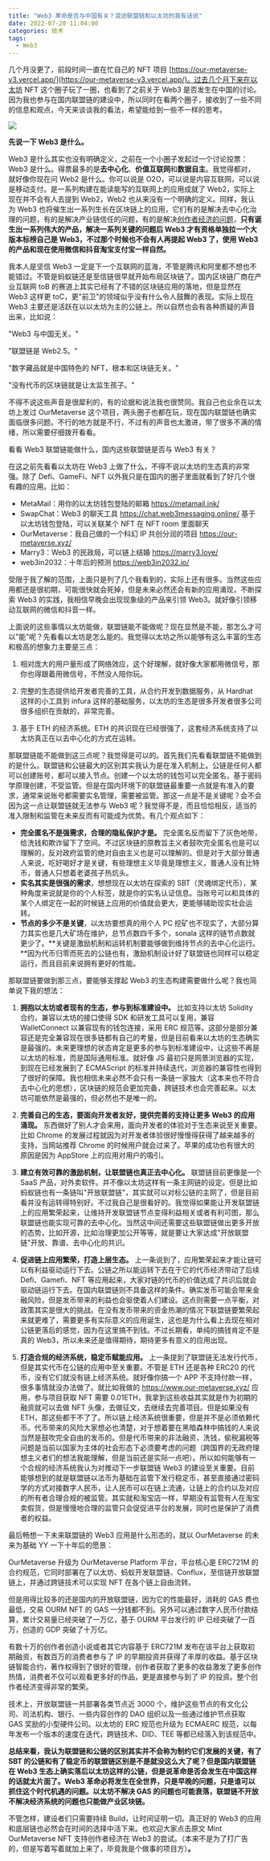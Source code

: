 ```yaml
---
title: "Web3 革命是否与中国有关？混迹联盟链和以太坊的我有话说"
date: 2022-07-20 11:04:00
categories: 技术
tags:
  - Web3
---
```


几个月没更了，前段时间一直在忙自己的 NFT 项目 [https://our-metaverse-v3.vercel.app/](https://our-metaverse-v3.vercel.app/)。过去几个月下来在以太坊 NFT 这个圈子玩了一圈，也看到了之前关于 Web3 是否发生在中国的讨论。因为我也参与在国内联盟链的建设中，所以同时在看两个圈子，接收到了一些不同的信息和观点，今天来谈谈我的看法，希望能给到一些不一样的思考。

![](230af297ab25830ddb9b9ccd244e97b9.png)

**先说一下 Web3 是什么。**

Web3 是什么其实也没有明确定义，之前在一个小圈子发起过一个讨论投票：Web3 是什么。得票最多的是**去中心化**、**价值互联网**和**数据自主**。我觉得都对，就好像你现在问 Web2 是什么。你可以说是 O2O，可以说是内容互联网，可以说是移动支付。是一系列构建在能读能写的互联网上的应用成就了 Web2，实际上现在并不会有人去提到 Web2，Web2 也从来没有一个明确的定义。同样，我认为 Web3 也将催生出一系列生长在区块链上的应用，它们有的是解决去中心化治理的问题，有的是解决产业链信任的问题，有的是解决[创作者经济的问题](https://mp.weixin.qq.com/s?__biz=MzIxNTIzNjkyOA==&mid=2650445208&idx=1&sn=e6186b440a754885fc227a67e519f7d7&scene=21#wechat_redirect)，**只有诞生出一系列伟大的产品，解决一系列关键的问题后 Web3 才有资格单独拉一个大版本标榜自己是 Web3，不过那个时候也不会有人再提起 Web3 了，使用 Web3 的产品和现在使用微信和抖音淘宝支付宝一样自然。**

我本人是坚信 Web3 一定是下一个互联网的蓝海，不管是腾讯和阿里都不想也不能错过。不管是蚂蚁链还是至信链很早就开始布局区块链了。国内区块链厂商在产业互联网 toB 的赛道上其实已经有了不错的区块链应用的落地，但是显然在 Web3 这样更 toC，更"前卫"的领域似乎没有什么令人鼓舞的表现。实际上现在 Web3 主要还是活跃在以以太坊为主的公链上。所以自然也会有各种质疑的声音出来，比如说：

"Web3 与中国无关。"

"联盟链是 Web2.5。"

"数字藏品就是中国特色的 NFT，根本和区块链无关。"

"没有代币的区块链就是让太监生孩子。"

不得不说这些声音是很犀利的，有的论据和说法我也很赞同。我自己也业余在以太坊上发过 OurMetaverse 这个项目，两头圈子也都在玩，现在国内联盟链也确实面临很多问题。不行的地方就是不行，不过有的声音也太激进，带了很多不满的情绪，所以需要仔细拨开看看。

看看 Web3 联盟链能做什么，国内这些联盟链是否与 Web3 有关？

在这之前先看看以太坊在 Web3 上做了什么，不得不说以太坊的生态真的非常强。除了 Defi、GameFi、NFT 以外我只是在国内的圈子里面就看到了好几个很有趣的应用。比如：

- MetaMail：用你的以太坊钱包登陆的邮箱 https://metamail.ink/
- SwapChat：Web3 的聊天工具 https://chat.web3messaging.online/ 基于以太坊钱包登陆，可以关联某个 NFT 在 NFT room 里面聊天
- OurMetaverse：我自己做的一个科幻 IP 共创分润的项目 https://our-metaverse.xyz/
- Marry3：Web3 的民政局，可以链上结婚 https://marry3.love/
- web3in2032：十年后的预测 https://web3in2032.io/

受限于我了解的范围，上面只是列了几个我看到的，实际上还有很多。当然这些应用都还是很初期，可能很快就会死掉，但是未来必然还会有新的应用涌现，不断探索 Web3 的实践，我相信早晚会出现现象级的产品来引领 Web3。就好像引领移动互联网的微信和抖音一样。

上面说的这些事情以太坊能做，联盟链能不能做呢？现在显然是不能，那怎么才可以"能"呢？先看看以太坊是怎么能的。我觉得以太坊之所以能够有这么丰富的生态和极高的想象力主要是三点：

1. 相对庞大的用户量形成了网络效应，这个好理解，就好像大家都用微信号，那你也得跟着用微信号，不然没人陪你玩。

1. 完整的生态提供给开发者完善的工具，从合约开发到数据服务，从 Hardhat 这样的小工具到 infura 这样的基础服务，以太坊的生态是很多开发者很多公司很多组织在贡献的，非常完善。

1. 基于 ETH 的经济系统。ETH 的共识现在已经很强了，这套经济系统支持了以太坊真正在以去中心化的方式在运转。

那联盟链能不能做到这三点呢？我觉得是可以的。首先我们先看看联盟链不能做到的是什么。联盟链和公链最大的区别其实我认为是在准入机制上。公链是任何人都可以创建账号，都可以接入节点。创建一个以太坊的钱包可以完全匿名，基于密码学原理创建，不受监管。但是在国内环境下的联盟链最重要一点就是有准入的要求，通常来说账号都需要实名管理，需要被监管。那这一点是不是关键呢？会不会因为这一点让联盟链就无法参与 Web3 呢？我觉得不是，而且恰恰相反，适当的准入限制和监管在未来反而有可能成为优势。有几个观点如下：

- **完全匿名不是强需求，合理的隐私保护才是。** 完全匿名反而留下了灰色地带，给洗钱和欺诈留下了空间。不过区块链的原教旨主义者鼓吹完全匿名也是可以理解的，反对政府监管的绝对自由主义也是可以理解的。但是对于大部分普通人来说，吃好喝好才是关键，有些理想主义毕竟是理想主义，普通人没有比特币，普通人只想着老婆孩子热炕头。
- **实名其实是很强的需求**，想想现在以太坊在探索的 SBT（灵魂绑定代币），某种角度来说就是你的个人标签，就是你的实名认证信息。当账号可以和具体的某个人绑定在一起的时候链上应用的价值就会更大，更能够辅助现实社会运转。
- **节点的多少不是关键**，以太坊要想真的用个人 PC 挖矿也不现实了，大部分算力其实也是几大矿场在维护，总节点数四千多个，sonala 这样的链节点数就更少了。**关键是激励机制和运转机制要能够做到维持节点的去中心化运行。**因为代币归零而死去的公链也有，激励机制设计好了联盟链也同样可以稳定运行，而且目前来说拥有更好的性能。

那联盟链要做到那三点，要能够支撑起 Web3 的生态构建需要做什么呢？我也简单说下我的想法：

1. **拥抱以太坊或者现有的生态，参与到标准建设中。** 比如支持以太坊 Solidity 合约，兼容以太坊的接口使得 SDK 和研发工具可以复用，兼容 WalletConnect 以兼容现有的钱包连接，采用 ERC 规范等。这部分是部分兼容还是完全兼容现在很多链都有自己的考量，但是目前看来以太坊的生态确实是最强的。未来更理想的状态肯定是更多的参与到标准建设中，让这些不再是以太坊的标准，而是国际通用标准。就好像 JS 最初只是网景浏览器的实现，到现在已经发展到了 ECMAScript 的标准并持续迭代，浏览器的兼容性也得到了很好的保障。我也相信未来必然不会只有一条链一家独大（这本来也不符合去中心化的思想），区块链的规范会更加完备，跨链技术也会完善起来。以太坊可能依然是最强的，但必然也不是唯一的。

1. **完善自己的生态，要面向开发者友好，提供完善的支持让更多 Web3 的应用涌现。** 东西做好了别人才会来用，面向开发者的体验对于生态来说至关重要。比如 Chrome 的发展过程就因为对开发者体验很好慢慢得获得了越来越多的支持，当网站推荐 Chrome 的时候用户就会过来了。苹果的成功也有很大的原因是因为 AppStore 上的应用对用户的吸引。

1. **建立有效可靠的激励机制，让联盟链也真正去中心化。** 联盟链目前更像是一个 SaaS 产品，对外卖软件。并不像以太坊这样有一条主网链的设定。但是比如蚂蚁链也有一条链叫"开放联盟链"，其实就可以对标公链的主网了，但是目前看并没有运转得特别好。不过我自己是很看好的。我觉得如果能让开发联盟链上的应用繁荣起来，让维持开发联盟链节点变得利益相关或者有利可图，那么联盟链也能实现可靠的去中心化。当然这中间还需要这些联盟链做出更多开放的态势，比如开源，比如治理更加公开等等，就是要让大家达成"开放联盟链"开放、靠谱、去中心化的共识。

1. **促进链上应用繁荣，打造上层生态。** 上一条说到了，应用繁荣起来才能让链可以有利益驱动运行下去。公链之所以能运转下去在于它的代币经济带动了后续 Defi、Gamefi、NFT 等应用起来，大家对链的代币的价值达成了共识后就会驱动链运行下去。在国内联盟链则不具备这样的条件。确实发币可能会带来金融风险，但是发币带来的利益也会驱使着人们建设。这点则需要一点平衡，对政策其实是很大的挑战。在没有发币带来的资金热潮的情况下联盟链要繁荣起来就更难了，需要更多有实际意义的应用诞生，这也是为什么看上去现在相对公链更落后的感觉，因为在这里搞不到钱。不过长期看，单纯的搞钱肯定不是真的 Web3，所以未来还是值得期待，期待更多有意义的应用出现。

1. **打造合规的经济系统，稳定币赋能应用。** 上一条提到了联盟链无法发行代币，但是其实代币在公链的应用中至关重要。不管是 ETH 还是各种 ERC20 的代币，没有它们就没有链上经济系统。就好像你搞一个 APP 不支持付款一样，很多事情就没办法做了。就比如我做的 https://www.our-metaverse.xyz/ 应用，参与项目获取 NFT 需要 0.01ETH，我拿到这些收益其实就是作为初期的融资就可以去做 NFT 头像，去做征文，去继续去完善项目。但是如果没有 ETH，那这些都干不了了。所以链上经济系统很重要，但是并不是必须依赖代币。代币带来的风险大家想必也清楚，对于想着要在黑暗森林中搞钱的人来说当然是鼓吹完全自由的发币的。但是代币带来的非法融资，洗钱，偷税漏税等问题是当前以国家为主体的社会形态下必须要考虑的问题（跨国界的无政府理想主义者们的想法我能理解，但是当前还是实际一点吧）。所以如何能够有一个合规的经济系统我认为对推动下一步联盟链 Web3 的建设至关重要。目前能够想到的就是联盟链以法币为基础在监管下发行稳定币，甚至直接通过密码学的方式对接数字人民币，让人民币可以在链上流通，让链上的合约以及对应的所有者合理合规的被监管。其实就和淘宝店一样，早期没有监管有人在淘宝卖假货，但是慢慢地合理的监管只会促促进平台的发展，同时也是保护了消费者的权益。

最后畅想一下未来联盟链的 Web3 应用是什么形态的，就以 OurMetaverse 的未来为基础 YY 一下十年后的愿景：

OurMetaverse 升级为 OurMetaverse Platform 平台，平台核心是 ERC721M 的合约规范，它同时部署在了以太坊、蚂蚁开发联盟链、Conflux，至信链开放联盟链上，并通过跨链技术可以实现 NFT 在各个链上自由流转。

但是用得比较多的还是国内的开放联盟链，因为它的性能最好，消耗的 GAS 费也最低，交易 OURM NFT 的 GAS 一分钱都不到。另外可以通过数字人民币付款结算，累计交易量已经突破了一万亿，基于 OURM 平台发行的 IP 已经突破了一百万，创造的 GDP 突破了十万亿。

有数十万的创作者创造小说或者其它内容基于 ERC721M 发布在该平台上获取初期融资，有数百万的消费者参与了 IP 的早期投资并获得了丰厚的收益。基于区块链智能合约，著作权得到了很好的管理，创作者获取了更多的收益激发了更多创作热情，消费者不仅可以观看更多好的作品，更是直接参与到了 IP 的投资。整个创作者经济变得非常的繁荣。

技术上，开放联盟链一共部署各类节点近 3000 个，维护这些节点的有文化公司、司法机构、银行、一些内容创作的 DAO 组织以及一些通过维护节点获取 GAS 奖励的小型硬件公司。以太坊的 ERC 规范也升级为 ECMAERC 规范，以每年发布一个版本的速度在迭代，跨链技术、DID、TEE 等都已经落入到该规范中。

**总结来看，我认为联盟链和公链的区别其实并不会称为制约它们发展的关键，有了 SBT 的公链和有了稳定币的联盟链区别是不是就没这么大了呢？但是国内联盟链在 Web3 生态上确实落后以太坊这样的公链，但是说革命是否会发生在中国这样的话就太片面了。Web3 革命必将发生在全世界，只是早晚的问题，只是谁可以抓住这个时代机遇的问题。以太坊不解决 GAS 的问题也可能衰落，联盟链不开放不解决经济系统的问题也只能做产业区块链。**

不管怎样，建设者们只需要持续 Build，让时间证明一切。真正好的 Web3 的应用和底层链也必然会在时间的选择中活下来。也欢迎大家点击原文 Mint OurMetaverse NFT 支持创作者经济在 Web3 的尝试。（本来不是为了打广告的，但是写着写着就加上来了，毕竟我是个做事的项目方）**。**
